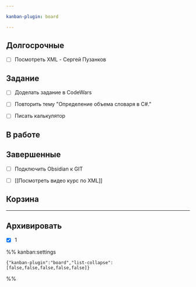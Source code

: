 ```yaml
---

kanban-plugin: board

---
```


## Долгосрочные

- [ ] Посмотреть XML - Сергей Пузанков


## Задание

- [ ] Доделать задание в CodeWars
- [ ] Повторить тему "Определение объема словаря в C#."
- [ ] Писать калькулятор


## В работе



## Завершенные

- [ ] Подключить Obsidian к GIT
- [ ] [[Посмотреть видео курс по XML]]


## Корзина



***

## Архивировать

- [x] 1

%% kanban:settings
```
{"kanban-plugin":"board","list-collapse":[false,false,false,false,false]}
```
%%